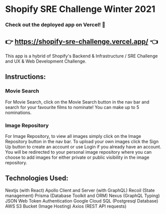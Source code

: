 # Shopify SRE Challenge Winter 2021
### Check out the deployed app on Vercel! 🎉
## 👉 https://shopify-sre-challenge.vercel.app/ 👈

This app is a hybrid of Shopify's Backend & Infrastructure / SRE Challenge and UX & Web Development Challenge.

## Instructions:
### Movie Search

For Movie Search, click on the Movie Search button in the nav bar and search for your favourite films to nominate! You can make up to 5 nominations.

### Image Repository

For Image Repository, to view all images simply click on the Image Repository button in the nav bar. To upload your own images click the Sign Up button to create an account or use Login if you already have an account. You will be redirected to your personal image repository where you can choose to add images for either private or public visibility in the image repository.

## Technologies Used:

Nextjs (with React)
Apollo Client and Server (with GraphQL)
Recoil (State management)
Prisma (Database Toolkit and ORM)
Nexus (GraphQL Typing)
JSON Web Token Authentication
Google Cloud SQL (Postgresql Database)
AWS S3 Bucket (Image Hosting)
Axios (REST API requests)
